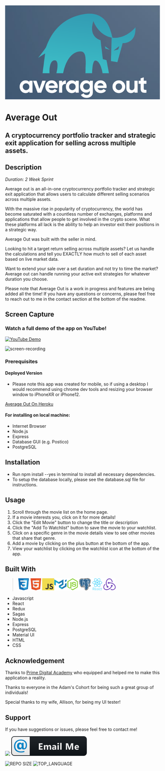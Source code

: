 ![logo](./public/images/logo.png)
# Average Out

## A cryptocurrency portfolio tracker and strategic exit application for selling across multiple assets.

## Description

_Duration: 2 Week Sprint_

Average out is an all-in-one cryptocurrency portfolio tracker and strategic exit application that allows users to calculate different selling scenarios across multiple assets.  

With the massive rise in popularity of cryptocurrency, the world has become saturated with a countless number of exchanges, platforms and applications that allow people to get involved in the crypto scene.  What these platforms all lack is the ability to help an investor exit their positions in a strategic way.

Average Out was built with the seller in mind.  

Looking to hit a target return selling across multiple assets?  Let us handle the calculations and tell you EXACTLY how much to sell of each asset based on live market data.  

Want to extend your sale over a set duration and not try to time the market?  Average out can handle running your active exit strategies for whatever duration you choose.

Please note that Average Out is a work in progress and features are being added all the time!  If you have any questions or concerns, please feel free to reach out to me in the contact section at the bottom of the readme.

## Screen Capture

### Watch a full demo of the app on YouTube!
[![YouTube Demo](https://img.youtube.com/vi/a-fRA8aNMMo/0.jpg)](https://youtu.be/a-fRA8aNMMo)

![screen-recording](./public/images/screenrecording.gif)
### Prerequisites

#### Deployed Version
- Please note this app was created for mobile, so if using a desktop I would recommend using chrome dev tools and resizing your browser window to iPhoneXR or iPhone12.

<a href="https://average-out.herokuapp.com/">Average Out On Heroku</a>

#### For installing on local machine:

- Internet Browser
- Node.js
- Express
- Database GUI (e.g. Postico)
- PostgreSQL


## Installation

- Run npm install --yes in terminal to install all necessary dependencies.
- To setup the database locally, please see the database.sql file for instructions.

## Usage

1. Scroll through the movie list on the home page.
2. If a movie interests you, click on it for more details!
3. Click the "Edit Movie" button to change the title or description
4. Click the "Add To Watchlist" button to save the movie to your watchlist.
5. Click on a specific genre in the movie details view to see other movies that share that genre.
6. Add a movie by clicking on the plus button at the bottom of the app.
7. View your watchlist by clicking on the watchlist icon at the bottom of the app.

## Built With

><a href="https://developer.mozilla.org/en-US/docs/Web/CSS"><img src="https://raw.githubusercontent.com/devicons/devicon/master/icons/css3/css3-original.svg" height="40px" width="40px" /></a><a href="https://developer.mozilla.org/en-US/docs/Web/HTML"><img src="https://raw.githubusercontent.com/devicons/devicon/master/icons/html5/html5-original.svg" height="40px" width="40px" /></a><a href="https://developer.mozilla.org/en-US/docs/Web/JavaScript"><img src="https://raw.githubusercontent.com/devicons/devicon/master/icons/javascript/javascript-original.svg" height="40px" width="40px" /></a><a href="https://material-ui.com/"><img src="https://raw.githubusercontent.com/devicons/devicon/master/icons/materialui/materialui-original.svg" height="40px" width="40px" /></a><a href="https://nodejs.org/en/"><img src="https://raw.githubusercontent.com/devicons/devicon/master/icons/nodejs/nodejs-original.svg" height="40px" width="40px" /></a><a href="https://www.postgresql.org/"><img src="https://raw.githubusercontent.com/devicons/devicon/master/icons/postgresql/postgresql-original.svg" height="40px" width="40px" /></a><a href="https://reactjs.org/"><img src="https://raw.githubusercontent.com/devicons/devicon/master/icons/react/react-original-wordmark.svg" height="40px" width="40px" /></a><a href="https://redux.js.org/"><img src="https://raw.githubusercontent.com/devicons/devicon/master/icons/redux/redux-original.svg" height="40px" width="40px" /></a>

- Javascript
- React
- Redux
- Sagas
- Node.js
- Express
- PostgreSQL
- Material UI
- HTML
- CSS

## Acknowledgement

Thanks to [Prime Digital Academy](www.primeacademy.io) who equipped and helped me to make this application a reality. 

Thanks to everyone in the Adam's Cohort for being such a great group of individuals!

Special thanks to my wife, Allison, for being my UI tester!

## Support

If you have suggestions or issues, please feel free to contact me!

<a href="https://www.linkedin.com/in/brandon-lanier-b5678b26/"><img src="https://img.shields.io/badge/LinkedIn-0077B5?style=for-the-badge&logo=linkedin&logoColor=white" /></a>  <a href="mailto:brandonjlanier@gmail.com"><img src=https://raw.githubusercontent.com/johnturner4004/readme-generator/master/src/components/assets/images/email_me_button_icon_151852.svg /></a>




![REPO SIZE](https://img.shields.io/github/repo-size/brandon-lanier/average-out.svg?style=flat-square)
![TOP_LANGUAGE](https://img.shields.io/github/languages/top/brandon-lanier/average-out.svg?style=flat-square)
